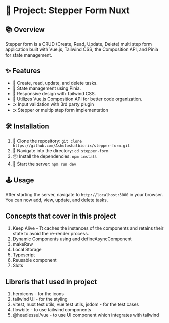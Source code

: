 
# 🚀 Project: Stepper Form Nuxt

## 📚 Overview

Stepper form is a CRUD (Create, Read, Update, Delete) multi step form application built with Vue.js, Tailwind CSS, the Composition API, and Pinia for state management.

## ✨ Features

- 📝 Create, read, update, and delete tasks.
- 🔄 State management using Pinia.
- 📱 Responsive design with Tailwind CSS.
- 🧩 Utilizes Vue.js Composition API for better code organization.
- :x Input validation with 3rd party plugin
- :x Stepper or multip step form implementation

## 🛠️ Installation

1. 📂 Clone the repository: `git clone https://github.com/Ashutoshalbiorix/stepper-form.git`
2. 🚀 Navigate into the directory: `cd stepper-form`
3. 📦 Install the dependencies: `npm install`
4. 🎉 Start the server: `npm run dev`

## 🕹️ Usage

After starting the server, navigate to `http://localhost:3000` in your browser. You can now add, view, update, and delete tasks.

## Concepts that cover in this project
1. Keep Alive - Tt caches the instances of the components and retains their state to avoid the re-render process.
2. Dynamic Components using <component> and defineAsyncComponent
3. makeRaw
4. Local Storage
5. Typescript
6. Reusable component
7. Slots

## Libreris that I used in project
1. heroicons - for the icons
2. tailwind UI - for the styling
3. vitest, nuxt test utils, vue test utils, jsdom - for the test cases
4. flowbite - to use tailwind components
5. @headlessui/vue - to use UI component which integrates with tailwind